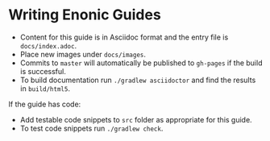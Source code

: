 # Writing Enonic Guides

* Content for this guide is in Asciidoc format and the entry file is `docs/index.adoc`.
* Place new images under `docs/images`.
* Commits to `master` will automatically be published to `gh-pages` if the build is successful.
* To build documentation run `./gradlew asciidoctor` and find the results in `build/html5`.

If the guide has code:

* Add testable code snippets to `src` folder as appropriate for this guide.
* To test code snippets run `./gradlew check`.
